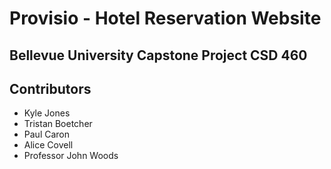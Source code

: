 # Provisio - Hotel Reservation Website
## Bellevue University Capstone Project CSD 460
## Contributors
- Kyle Jones
- Tristan Boetcher
- Paul Caron
- Alice Covell
- Professor John Woods
